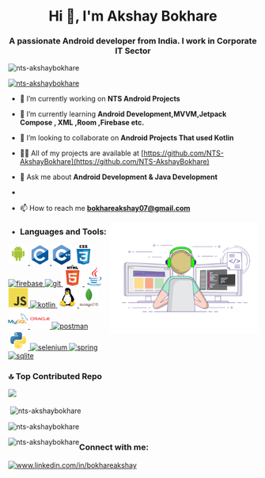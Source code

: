 <h1 align="center">Hi 👋, I'm Akshay Bokhare</h1>
<h3 align="center">A passionate Android developer from India. I work in Corporate IT Sector</h3>

<p align="left"> <img src="https://komarev.com/ghpvc/?username=nts-akshaybokhare&label=Profile%20views&color=0e75b6&style=flat" alt="nts-akshaybokhare" /> </p>

<p align="left"> <a href="https://github.com/ryo-ma/github-profile-trophy"><img src="https://github-profile-trophy.vercel.app/?username=nts-akshaybokhare" alt="nts-akshaybokhare" /></a> </p>

- 🔭 I’m currently working on **NTS Android Projects**

- 🌱 I’m currently learning **Android Development,MVVM,Jetpack Compose , XML ,Room ,Firebase etc.**

- 👯 I’m looking to collaborate on **Android Projects That used Kotlin**

- 👨‍💻 All of my projects are available at [https://github.com/NTS-AkshayBokhare](https://github.com/NTS-AkshayBokhare)

- 💬 Ask me about **Android Development & Java Development**
- 
- 📫 How to reach me **bokhareakshay07@gmail.com**
  
 <img align="right" alt="Coding" width="300" src="https://raw.githubusercontent.com/devSouvik/devSouvik/master/gif3.gif">

- <h3 align="left">Languages and Tools:</h3>
<p align="left"> <a href="https://developer.android.com" target="_blank" rel="noreferrer"> <img src="https://raw.githubusercontent.com/devicons/devicon/master/icons/android/android-original-wordmark.svg" alt="android" width="40" height="40"/> </a> <a href="https://www.cprogramming.com/" target="_blank" rel="noreferrer"> <img src="https://raw.githubusercontent.com/devicons/devicon/master/icons/c/c-original.svg" alt="c" width="40" height="40"/> </a> <a href="https://www.w3schools.com/cpp/" target="_blank" rel="noreferrer"> <img src="https://raw.githubusercontent.com/devicons/devicon/master/icons/cplusplus/cplusplus-original.svg" alt="cplusplus" width="40" height="40"/> </a> <a href="https://www.w3schools.com/css/" target="_blank" rel="noreferrer"> <img src="https://raw.githubusercontent.com/devicons/devicon/master/icons/css3/css3-original-wordmark.svg" alt="css3" width="40" height="40"/> </a> <a href="https://firebase.google.com/" target="_blank" rel="noreferrer"> <img src="https://www.vectorlogo.zone/logos/firebase/firebase-icon.svg" alt="firebase" width="40" height="40"/> </a> <a href="https://git-scm.com/" target="_blank" rel="noreferrer"> <img src="https://www.vectorlogo.zone/logos/git-scm/git-scm-icon.svg" alt="git" width="40" height="40"/> </a> <a href="https://www.w3.org/html/" target="_blank" rel="noreferrer"> <img src="https://raw.githubusercontent.com/devicons/devicon/master/icons/html5/html5-original-wordmark.svg" alt="html5" width="40" height="40"/> </a> <a href="https://www.java.com" target="_blank" rel="noreferrer"> <img src="https://raw.githubusercontent.com/devicons/devicon/master/icons/java/java-original.svg" alt="java" width="40" height="40"/> </a> <a href="https://developer.mozilla.org/en-US/docs/Web/JavaScript" target="_blank" rel="noreferrer"> <img src="https://raw.githubusercontent.com/devicons/devicon/master/icons/javascript/javascript-original.svg" alt="javascript" width="40" height="40"/> </a> <a href="https://kotlinlang.org" target="_blank" rel="noreferrer"> <img src="https://www.vectorlogo.zone/logos/kotlinlang/kotlinlang-icon.svg" alt="kotlin" width="40" height="40"/> </a> <a href="https://www.linux.org/" target="_blank" rel="noreferrer"> <img src="https://raw.githubusercontent.com/devicons/devicon/master/icons/linux/linux-original.svg" alt="linux" width="40" height="40"/> </a> <a href="https://www.mongodb.com/" target="_blank" rel="noreferrer"> <img src="https://raw.githubusercontent.com/devicons/devicon/master/icons/mongodb/mongodb-original-wordmark.svg" alt="mongodb" width="40" height="40"/> </a> <a href="https://www.mysql.com/" target="_blank" rel="noreferrer"> <img src="https://raw.githubusercontent.com/devicons/devicon/master/icons/mysql/mysql-original-wordmark.svg" alt="mysql" width="40" height="40"/> </a> <a href="https://www.oracle.com/" target="_blank" rel="noreferrer"> <img src="https://raw.githubusercontent.com/devicons/devicon/master/icons/oracle/oracle-original.svg" alt="oracle" width="40" height="40"/> </a> <a href="https://postman.com" target="_blank" rel="noreferrer"> <img src="https://www.vectorlogo.zone/logos/getpostman/getpostman-icon.svg" alt="postman" width="40" height="40"/> </a> <a href="https://www.python.org" target="_blank" rel="noreferrer"> <img src="https://raw.githubusercontent.com/devicons/devicon/master/icons/python/python-original.svg" alt="python" width="40" height="40"/> </a> <a href="https://www.selenium.dev" target="_blank" rel="noreferrer"> <img src="https://raw.githubusercontent.com/detain/svg-logos/780f25886640cef088af994181646db2f6b1a3f8/svg/selenium-logo.svg" alt="selenium" width="40" height="40"/> </a> <a href="https://spring.io/" target="_blank" rel="noreferrer"> <img src="https://www.vectorlogo.zone/logos/springio/springio-icon.svg" alt="spring" width="40" height="40"/> </a> <a href="https://www.sqlite.org/" target="_blank" rel="noreferrer"> <img src="https://www.vectorlogo.zone/logos/sqlite/sqlite-icon.svg" alt="sqlite" width="40" height="40"/> </a> </p>

### 🔝 Top Contributed Repo
![](https://github-contributor-stats.vercel.app/api?username=NTS-AkshayBokhare&limit=5&theme=flat&combine_all_yearly_contributions=true)

<p>&nbsp;<img align="center" src="https://github-readme-stats.vercel.app/api?username=nts-akshaybokhare&show_icons=true&locale=en" alt="nts-akshaybokhare" /></p>

<p><img align="center" src="https://github-readme-streak-stats.herokuapp.com/?user=nts-akshaybokhare&" alt="nts-akshaybokhare" /></p>



<p><img align="left" src="https://github-readme-stats.vercel.app/api/top-langs?username=nts-akshaybokhare&show_icons=true&locale=en&layout=compact" alt="nts-akshaybokhare" /></p>



<h3 align="left">Connect with me:</h3>
<p align="left">
<a href="https://linkedin.com/in/www.linkedin.com/in/bokhareakshay" target="blank"><img align="center" src="https://raw.githubusercontent.com/rahuldkjain/github-profile-readme-generator/master/src/images/icons/Social/linked-in-alt.svg" alt="www.linkedin.com/in/bokhareakshay" height="30" width="40" /></a>
</p>


